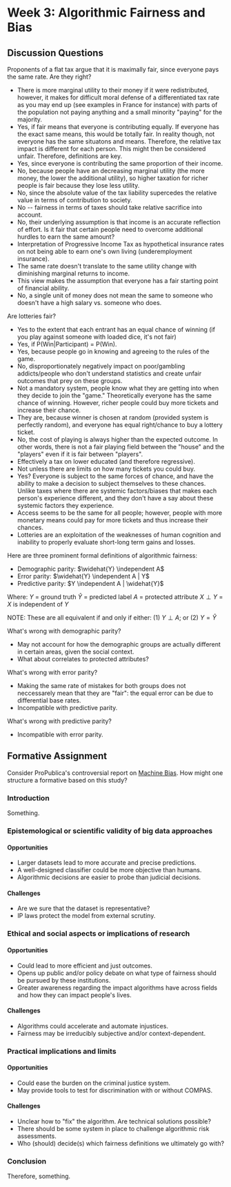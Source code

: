 # Week 3: Algorithmic Fairness and Bias

## Discussion Questions

Proponents of a flat tax argue that it is maximally fair, since everyone pays the same rate. Are they right?

* There is more marginal utility to their money if it were redistributed, however, it makes for difficult moral defense of a differentiated tax rate as you may end up (see examples in France for instance) with parts of the population not paying anything and a small minority "paying" for the majority.
* Yes, if fair means that everyone is contributing equally. If everyone has the exact same means, this would be totally fair. In reality though, not everyone has the same situatons and means. Therefore, the relative tax impact is different for each person. This might then be considered unfair. Therefore, definitions are key.
* Yes, since everyone is contributing the same proportion of their income.
* No, because people have an decreasing marginal utility (the more money, the lower the additional utility), so higher taxation for richer people is fair because they lose less utility.
* No, since the absolute value of the tax liability supercedes the relative value in terms of contribution to society.
* No -- fairness in terms of taxes should take relative sacrifice into account.
* No, their underlying assumption is that income is an accurate reflection of effort. Is it fair that certain people need to overcome additional hurdles to earn the same amount?
* Interpretation of Progressive Income Tax as hypothetical insurance rates on not being able to earn one's own living (underemployment insurance).
* The same rate doesn't translate to the same utility change with diminishing marginal returns to income.
* This view makes the assumption that everyone has a fair starting point of financial ability.
* No, a single unit of money does not mean the same to someone who doesn't have a high salary vs. someone who does.

Are lotteries fair?

* Yes to the extent that each entrant has an equal chance of winning (if you play against someone with loaded dice, it's not fair)
* Yes, if P(Win|Participant) = P(Win).
* Yes, because people go in knowing and agreeing to the rules of the game.
* No, disproportionately negatively impact on poor/gambling addicts/people who don't understand statistics and create unfair outcomes that prey on these groups.
* Not a mandatory system, people know what they are getting into when they decide to join the "game." Theoretically everyone has the same chance of winning. However, richer people could buy more tickets and increase their chance. 
* They are, because winner is chosen at random (provided system is perfectly random), and everyone has equal right/chance to buy a lottery ticket.
* No, the cost of playing is always higher than the expected outcome. In other words, there is not a fair playing field between the "house" and the "players" even if it is fair between "players".
* Effectively a tax on lower educated (and therefore regressive).
* Not unless there are limits on how many tickets you could buy. 
* Yes? Everyone is subject to the same forces of chance, and have the ability to make a decision to subject themselves to these chances. Unlike taxes where there are systemic factors/biases that makes each person's experience different, and they don't have a say about these systemic factors they experience.
* Access seems to be the same for all people; however, people with more monetary means could pay for more tickets and thus increase their chances.
* Lotteries are an exploitation of the weaknesses of human cognition and inability to properly evaluate short-long term gains and losses.

Here are three prominent formal definitions of algorithmic fairness:
* Demographic parity: $\widehat{Y} \independent A$
* Error parity: $\widehat{Y} \independent A | Y$
* Predictive parity: $Y \independent A | \widehat{Y}$

Where:
$Y$ = ground truth
$\widehat{Y}$ = predicted label
$A$ = protected attribute
$X \perp Y$ = $X$ is independent of $Y$

NOTE: These are all equivalent if and only if either:
(1) $Y \perp A$; or
(2) $Y = \widehat{Y}$

What's wrong with demographic parity?
* May not account for how the demographic groups are actually different in certain areas, given the social context. 
* What about correlates to protected attributes?

What's wrong with error parity?
* Making the same rate of mistakes for both groups does not neccessarely mean that they are "fair": the equal error can be due to differential base rates.
* Incompatible with predictive parity.

What's wrong with predictive parity?
* Incompatible with error parity.

## Formative Assignment

Consider ProPublica's controversial report on [Machine Bias](https://www.propublica.org/article/machine-bias-risk-assessments-in-criminal-sentencing). How might one structure a formative based on this study?

### Introduction
Something.

### Epistemological or scientific validity of big data approaches

#### Opportunities
* Larger datasets lead to more accurate and precise predictions.
* A well-designed classifier could be more objective than humans.
* Algorithmic decisions are easier to probe than judicial decisions.

#### Challenges
* Are we sure that the dataset is representative?
* IP laws protect the model from external scrutiny.

### Ethical and social aspects or implications of research

#### Opportunities
* Could lead to more efficient and just outcomes.
* Opens up public and/or policy debate on what type of fairness should be pursued by these institutions.
* Greater awareness regarding the impact algorithms have across fields and how they can impact people's lives.

#### Challenges
* Algorithms could accelerate and automate injustices.
* Fairness may be irreducibly subjective and/or context-dependent.

### Practical implications and limits

#### Opportunities
* Could ease the burden on the criminal justice system.
* May provide tools to test for discrimination with or without COMPAS.

#### Challenges
* Unclear how to "fix" the algorithm. Are technical solutions possible?
* There should be some system in place to challenge algorithmic risk assessments.
* Who (should) decide(s) which fairness definitions we ultimately go with?

### Conclusion
Therefore, something.



